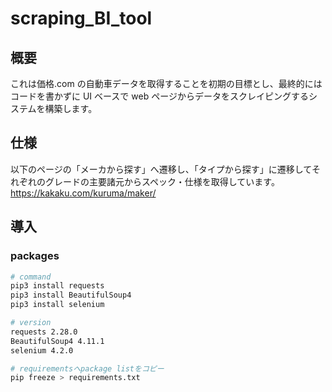 # scraping_BI_tool

## 概要

これは価格.com の自動車データを取得することを初期の目標とし、最終的にはコードを書かずに UI ベースで web ページからデータをスクレイピングするシステムを構築します。

## 仕様

以下のページの「メーカから探す」へ遷移し、「タイプから探す」に遷移してそれぞれのグレードの主要諸元からスペック・仕様を取得しています。
https://kakaku.com/kuruma/maker/

## 導入

### packages

```sh
# command
pip3 install requests
pip3 install BeautifulSoup4
pip3 install selenium

# version
requests 2.28.0
BeautifulSoup4 4.11.1
selenium 4.2.0

# requirementsへpackage listをコピー
pip freeze > requirements.txt
```
